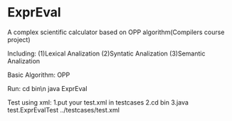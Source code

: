 ExprEval
========

A complex scientific calculator based on OPP algorithm(Compilers course project)

Including:
(1)Lexical Analization
(2)Syntatic Analization
(3)Semantic Analization

Basic Algorithm: OPP

Run:
cd bin\n
java ExprEval

Test using xml:
1.put your test.xml in testcases
2.cd bin
3.java test.ExprEvalTest ../testcases/test.xml
